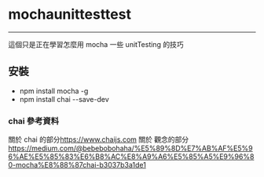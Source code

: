 # mochaunittesttest
***
這個只是正在學習怎麼用 mocha 
一些 unitTesting 的技巧
## 安裝
* npm install mocha -g
* npm install chai --save-dev
### chai 參考資料
關於 chai 的部分<https://www.chaijs.com>
關於 觀念的部分<https://medium.com/@bebebobohaha/%E5%89%8D%E7%AB%AF%E5%96%AE%E5%85%83%E6%B8%AC%E8%A9%A6%E5%85%A5%E9%96%80-mocha%E8%88%87chai-b3037b3a1de1>
